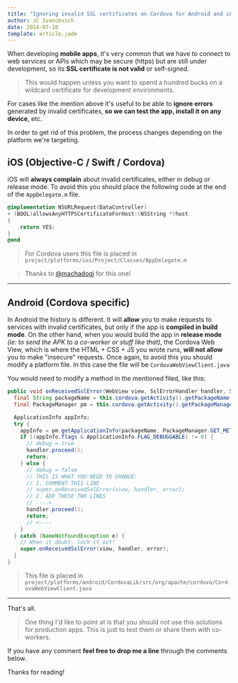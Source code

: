```yaml
---
title: "Ignoring invalid SSL certificates on Cordova for Android and iOS"
author: JC Ivancevich
date: 2014-07-10
template: article.jade
---
```


When developing **mobile apps**, it's very common that we have to connect to web services or APIs which may be secure (https) but are still under development, so its **SSL certificate is not valid** or self-signed.

> This would happen unless you want to spend a hundred bucks on a wildcard certificate for development environments.

For cases like the mention above it's useful to be able to **ignore errors** generated by invalid certificates, **so we can test the app, install it on any device**, etc.

In order to get rid of this problem, the process changes depending on the platform we're targeting.

## iOS (Objective-C / Swift / Cordova)

iOS will **always complain** about invalid certificates, either in debug or release mode. To avoid this you should place the following code at the end of the `AppDelegate.m` file.

```objective-c
@implementation NSURLRequest(DataController)
+ (BOOL)allowsAnyHTTPSCertificateForHost:(NSString *)host
{
    return YES;
}
@end
```

> For Cordova users this file is placed in `project/platforms/ios/Project/Classes/AppDelegate.m`

> Thanks to [@machadogj](http://machadogj.com) for this one!

---

## Android (Cordova specific)

In Android the history is different.
It will **allow** you to make requests to services with invalid certificates, but only if the app is **compiled in build mode**.
On the other hand, when you would build the app in **release mode** *(ie: to send the APK to a co-worker or stuff like that)*, the Cordova Web View, which is where the HTML + CSS + JS you wrote runs, **will not allow** you to make "insecure" requests.
Once again, to avoid this you should modify a platform file. In this case the file will be `CordovaWebViewClient.java`

You would need to modify a method in the mentioned filed, like this:

```java
public void onReceivedSslError(WebView view, SslErrorHandler handler, SslError error) {
  final String packageName = this.cordova.getActivity().getPackageName();
  final PackageManager pm = this.cordova.getActivity().getPackageManager();

  ApplicationInfo appInfo;
  try {
    appInfo = pm.getApplicationInfo(packageName, PackageManager.GET_META_DATA);
    if ((appInfo.flags & ApplicationInfo.FLAG_DEBUGGABLE) != 0) {
      // debug = true
      handler.proceed();
      return;
    } else {
      // debug = false
      // THIS IS WHAT YOU NEED TO CHANGE:
      // 1. COMMENT THIS LINE
      // super.onReceivedSslError(view, handler, error);
      // 2. ADD THESE TWO LINES
      // ---->
      handler.proceed();
      return;
      // <----
    }
  } catch (NameNotFoundException e) {
    // When it doubt, lock it out!
    super.onReceivedSslError(view, handler, error);
  }
}
```

> This file is placed in `project/platforms/android/CordovaLib/src/org/apache/cordova/CordovaWebViewClient.java`

---

That's all.

> One thing I'd like to point at is that you should not use this solutions for production apps. This is just to test them or share them with co-workers.

If you have any comment **feel free to drop me a line** through the comments below.

Thanks for reading!
